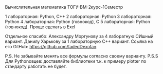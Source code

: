 Вычислительная математика ТОГУ-ВМ-2курс-1Семестр

1 лабораторная: Python, C++
2 лабораторная: Python
3 лабораторная: Python
4 лабораторная: Python (говнокод), C
5 лабораторная: Python (говнокод). Проще сделать в Exel

Отдельное спасибо: 
	Александру Моргунову за 4 лаборатную СИшный вариант.
	Данилу Харькову за 1 лабораторную C++ вариант. Ссылка на его GitHub: https://github.com/fadedDexofan


P.S. Не забывайте менять все формулы согласно своему варианту.
P.S.S Для Pythonовцев: доставляйте библиотеки т.к. к примеру plotter по стандарту работать не будет.


